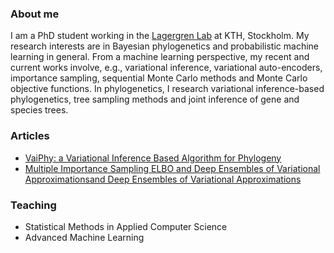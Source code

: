 ### About me
I am a PhD student working in the [Lagergren Lab](https://lagergrenlab.org/) at KTH, Stockholm. My research interests are in Bayesian phylogenetics and probabilistic machine learning in general. From a machine learning perspective, my recent and current works involve, e.g., variational inference, variational auto-encoders, importance sampling, sequential Monte Carlo methods and Monte Carlo objective functions. In phylogenetics, I research variational inference-based phylogenetics, tree sampling methods and joint inference of gene and species trees.

### Articles
- [VaiPhy: a Variational Inference Based Algorithm for Phylogeny](https://arxiv.org/abs/2203.01121)
- [Multiple Importance Sampling ELBO and Deep Ensembles of Variational Approximationsand Deep Ensembles of Variational Approximations](https://proceedings.mlr.press/v151/kviman22a.html)


### Teaching
- Statistical Methods in Applied Computer Science
- Advanced Machine Learning
